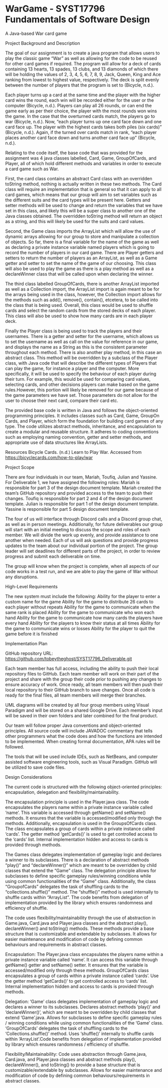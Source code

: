 # WarGame - SYST17796 Fundamentals of Software Design
A Java-based War card game

Project Background and Description

The goal of our assignment is to create a java program that allows users to play the classic game “War” as well as allowing for the code to be reused for other card games if required. The program will allow for a deck of cards containing 13 hearts, 13 spades, 13 clubs, and 13 diamonds of which there will be holding the values of 2, 3, 4, 5, 6, 7, 8, 9, Jack, Queen, King and Ace ranking from lowest to highest value, respectively. The deck is split evenly between the number of players that the program is set to (Bicycle, n.d.).

Each player turns up a card at the same time and the player with the higher card wins the round, each win will be recorded either for the user or the computer (Bicycle, n.d.). Players can play all 26 rounds, or can end the game early as per their choice, the player with the most rounds won wins the game. In the case that the overturned cards match, the players go to war (Bicycle, n.d.). Now, “each player turns up one card face down and one card face up. The player with the highest cards takes both piles (six cards)” (Bicycle, n.d.). Again, if the turned over cards match in rank, “each player places another card face down and turns another card face up” (Bicycle, n.d.).

Relating to the code itself, the base code that was provided for the assignment was 4 java classes labelled, Card, Game, GroupOfCards, and Player, all of which hold different methods and variables in order to execute a card game such as War.
	
First, the card class contains an abstract Card class with an overridden toString method, nothing is actually written in these two methods. The Card class will require an implementation that is general so that it can apply to all card games, which means that our group will aim to set variables such as the different suits and the card types will be present here. Getters and setter methods will be used to change and return the variables that we have set in this class, and likely this will be a super class to another one of the Java classes obtained. The overridden toString method will return an object as a string, and this will likely be used for the suits and card values.

Second, the Game class imports the ArrayList which will allow the use of dynamic arrays allowing for our group to store and manipulate a collection of objects. So far, there is a final variable for the name of the game as well as declaring a private instance variable named players which is going to record the number of players in our card game. There are Player getters and setters to return the number of players as an ArrayList, as well as a Game getter and setter to set the name of the game of our choosing. This class will also be used to play the game as there is a play method as well as a declareWinner class that will be called upon when declaring the winner.

The third class labelled GroupOfCards, there is another ArrayList imported as well as a Collection import, the ArrayList import is again meant to be for the arrays being used in the class, however, the Collection import allows for the methods such as add(), remove(), contain(), etcetera, to be called into the class that is being used. Overall, this class would be used to shuffle cards and select the random cards from the stored decks of each player. This class will also be used to show how many cards are in each player deck.

Finally the Player class is being used to track the players and their usernames. There is a getter and setter for the username, which allows us to set the username as well as call on the value for reference in our game, and displays the name as a String as this is the consistent parameter throughout each method. There is also another play method, in this case an abstract class. This method will be overridden by a subclass of the Player class, with Java code that will describe the different types of Players that can play the game, for instance a player and the computer. More specifically, it will be used to specify the behaviour of each player during their turn. For example, this would be used for comparing card values, selecting cards, and other decisions players can make based on the game rules.However, this portion will likely be removed for our game because of the game parameters we have set. Those parameters do not allow for the user to choose their next card, compare their card etc.

The provided base code is written in Java and follows the object-oriented programming principles. It includes classes such as Card, Game, GroupOn Cards, and Player, which form the foundation for building card games of any type. The code utilizes abstract methods, inheritance, and encapsulation to create a modular and reusable structure. It adheres to coding conventions such as employing naming convention, getter and setter methods, and appropriate use of data structures like ArrayLists.

Resources
Bicycle Cards. (n.d.) Learn to Play War. Accessed from https://bicyclecards.com/how-to-play/war 



Project Scope

There are four individuals in our team, Mariah, Toufiq, Julian and Yassine. For Deliverable 1, we have assigned the following roles:
  Mariah is responsible for part 3 of the design document template. Mariah created the team’s GitHub repository and provided access to the team to push their changes.
  Toufiq is responsible for part 2 and 4 of the design document template.
  Julian is responsible for part 1 of the design document template.
  Yassine is responsible for part 5 design document template.

The four of us will interface through Discord calls and a Discord group chat, as well as in person meetings. Additionally, for future deliverables our group will start with an initial meeting to discuss the scope and roles of each member. We will divide the work up evenly, and provide assistance to one another when needed. Each of us will ask questions and provide progress updates to the team about our individual portion of the project. The group leader will set deadlines for different parts of the project, in order to review progress and submit each deliverable on time.

The group will know when the project is complete, when all aspects of our code works in a test run, and we are able to play the game of War without any disruptions. 



High-Level Requirements

The new system must include the following:
  Ability for the player to enter a custom name for the game 
  Ability for the game to distribute 26 cards to each player without repeats
  Ability for the game to communicate when the same rank is placed
  Ability for the game to communicate who won each hand 
  Ability for the game to communicate how many cards the players have every hand
  Ability for the players to know their status at all times
  Ability for the game to communicate wins or losses
  Ability for the player to quit the game before it is finished



Implementation Plan

GitHub repository URL: https://github.com/tobeytheghost/SYST17796_Deliverable.git

Each team member has full access, including the ability to push their local repository files to GitHub. Each team member will work on their part of the project and share with the group their code prior to pushing any changes to ensure accuracy of work. Once ready, all team members will then push their local repository to their GitHub branch to save changes. Once all code is ready for the final files, all team members will merge their branches.

UML diagrams will be created by all four group members using Visual Paradigm and will be stored on a shared Google Drive. Each member’s input will be saved in their own folders and later combined for the final product.

Our team will follow proper Java conventions and object-oriented principles. All source code will include JAVADOC commentary that tells other programmers what the code does and how the functions are intended to be implemented. When creating formal documentation, APA rules will be followed.

The tools that will be used include IDEs, such as NetBeans, and computer assisted software engineering tools, such as Visual Paradigm. GitHub will be utilized to save code files.



Design Considerations

The current code is structured with the following object-oriented principles: encapsulation, delegation and flexibility/maintainability.

The encapsulation principle is used in the Player.java class. The code encapsulates the players name within a private instance variable called ‘name’. This variable is accessed through getName() and setName() methods. It ensures that the variable is accessed/modified only through the methods. Additionally, encapsulation is used in the GroupsOfCards class. The class encapsulates a group of cards within a private instance called ‘cards’. The getter method ‘getCards()’  is used to get controlled access to the ‘cards’ list. Internal implementation hidden and access to cards is provided through methods.

The Games class delegates implementation of gameplay logic and declares a winner to its subclasses. There is a declaration of abstract methods “play()” and “declareWinner()” which are meant to be overridden by child classes that extend the “Game” class. The delegation principle allows for subclasses to define specific gameplay rules/winning conditions while using common functionalities of the “Game” class. Additionally, the class “GroupofCards” delegates the task of shuffling cards to the “collections.shuffle()” method. The “shuffle()” method is used internally to shuffle cards within “ArrayList”. The code benefits from delegation of implementation provided by the library which ensures randomness and efficiency of shuffle.

The code uses flexibility/maintainability through the use of abstraction in Game.java, Card.java and Player.java classes and the abstract play(), declareWinner() and toString() methods. These methods provide a base structure that is customizable and extendable by subclasses. It allows for easier maintenance and modification of code by defining common behaviours and requirements in abstract classes.
	
Encapsulation:
The Player.java class encapsulates the players name within a private instance variable called ‘name’. It can access this variable through getName() getter and setName() setter. It ensures that the variable is accessed/modified only through these methods.
GroupOfCards class encapsulates a group of cards within a private instance called ‘cards’. Use the getter method ‘getCards()’  to get controlled access to ‘cards’ list. Internal implementation hidden and access to cards is provided through methods.

Delegation:
‘Game’ class delegates implementation of gameplay logic and declares a winner to its subclasses. Declares abstract methods ‘play()’ and ‘declareWinner()’, which are meant to be overridden by child classes that extend ‘Game’.java. Allows for subclasses to define specific gameplay rules / winning conditions while using common functionalities of the ‘Game’ class.
‘GroupOfCards’ delegates the task of shuffling cards to the ‘Collections.shuffle()’ method. Uses ‘shuffle()’ internally to shuffle cards within ‘ArrayList’.Code benefits from delegation of implementation provided by library which ensures randomness / efficiency of shuffle.

Flexibility/Maintainability:
Code uses abstraction through Game.java, Card.java, and Player.java classes and abstract methods play(), declareWinner(), and toString() to provide a base structure that is customizable/extendable by subclasses. Allows for easier maintenance and modification of code by defining common behaviours/requirements in abstract classes.
